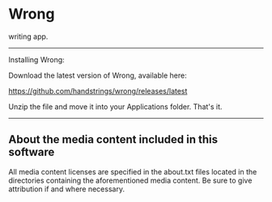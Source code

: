 # Wrong
writing app.
* * *
Installing Wrong:

Download the latest version of Wrong, available here:

https://github.com/handstrings/wrong/releases/latest

Unzip the file and move it into your Applications folder. That's it.
* * *
## About the media content included in this software
All media content licenses are specified in the about.txt files located in the
directories containing the aforementioned media content. Be sure to give
attribution if and where necessary.
